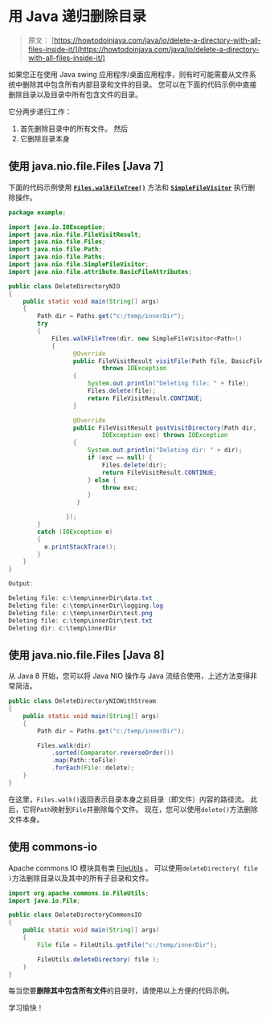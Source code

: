 # 用 Java 递归删除目录

> 原文： [https://howtodoinjava.com/java/io/delete-a-directory-with-all-files-inside-it/](https://howtodoinjava.com/java/io/delete-a-directory-with-all-files-inside-it/)

如果您正在使用 Java swing 应用程序/桌面应用程序，则有时可能需要从文件系统中删除其中包含所有内部目录和文件的目录。 您可以在下面的代码示例中直接删除目录以及目录中所有包含文件的目录。

它分两步递归工作：

1.  首先删除目录中的所有文件。 然后
2.  它删除目录本身

## 使用 java.nio.file.Files [Java 7]

下面的代码示例使用 **[`Files.walkFileTree()`](https://docs.oracle.com/javase/7/docs/api/java/nio/file/Files.html#walkFileTree%28java.nio.file.Path,%20java.nio.file.FileVisitor%29 "Files.walkFileTree() method")** 方法和 **[`SimpleFileVisitor`](https://docs.oracle.com/javase/7/docs/api/java/nio/file/SimpleFileVisitor.html "SimpleFileVisitor")** 执行删除操作。

```java
package example;

import java.io.IOException;
import java.nio.file.FileVisitResult;
import java.nio.file.Files;
import java.nio.file.Path;
import java.nio.file.Paths;
import java.nio.file.SimpleFileVisitor;
import java.nio.file.attribute.BasicFileAttributes;

public class DeleteDirectoryNIO 
{
	public static void main(String[] args) 
	{
		Path dir = Paths.get("c:/temp/innerDir");
		try 
		{
			Files.walkFileTree(dir, new SimpleFileVisitor<Path>() 
			{
			      @Override
			      public FileVisitResult visitFile(Path file, BasicFileAttributes attrs) 
			    		  throws IOException 
			      {
			          System.out.println("Deleting file: " + file);
			          Files.delete(file);
			          return FileVisitResult.CONTINUE;
			      }

			      @Override
			      public FileVisitResult postVisitDirectory(Path dir,
			              IOException exc) throws IOException 
			      {
			          System.out.println("Deleting dir: " + dir);
			          if (exc == null) {
			              Files.delete(dir);
			              return FileVisitResult.CONTINUE;
			          } else {
			              throw exc;
			          }
				   }

				});
		} 
		catch (IOException e) 
		{
		  e.printStackTrace();
		}
	}
}

Output:

Deleting file: c:\temp\innerDir\data.txt
Deleting file: c:\temp\innerDir\logging.log
Deleting file: c:\temp\innerDir\test.png
Deleting file: c:\temp\innerDir\test.txt
Deleting dir: c:\temp\innerDir

```

## 使用 java.nio.file.Files [Java 8]

从 Java 8 开始，您可以将 Java NIO 操作与 Java 流结合使用，上述方法变得非常简洁。

```java
public class DeleteDirectoryNIOWithStream 
{
	public static void main(String[] args) 
	{
		Path dir = Paths.get("c:/temp/innerDir");

		Files.walk(dir)
      		.sorted(Comparator.reverseOrder())
      		.map(Path::toFile)
      		.forEach(File::delete);
	}
}

```

在这里，`Files.walk()`返回表示目录本身之前目录（即文件）内容的路径流。 此后，它将`Path`映射到`File`并删除每个文件。 现在，您可以使用`delete()`方法删除文件本身。

## 使用 commons-io

Apache commons IO 模块具有类 [FileUtils](https://commons.apache.org/proper/commons-io/javadocs/api-2.5/org/apache/commons/io/FileUtils.html) 。 可以使用`deleteDirectory( file )`方法删除目录以及其中的所有子目录和文件。

```java
import org.apache.commons.io.FileUtils;
import java.io.File;

public class DeleteDirectoryCommonsIO 
{
	public static void main(String[] args) 
	{
		File file = FileUtils.getFile("c:/temp/innerDir");

		FileUtils.deleteDirectory( file );
	}
}

```

每当您要**删除其中包含所有文件**的目录时，请使用以上方便的代码示例。

学习愉快！